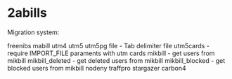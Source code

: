 # 2abills


Migration system:

  freenibs
  mabill
  utm4
  utm5
  utm5pg
  file      - Tab delimiter file
  utm5cards - require IMPORT_FILE paraments with utm cards
  mikbill - get users from mikbill
    mikbill_deleted - get deleted users from mikbill
    mikbill_blocked - get blocked users from mikbill
  nodeny
  traffpro
  stargazer
  carbon4
